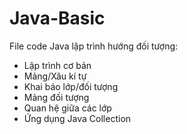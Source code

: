 # Java-Basic

File code Java lập trình hướng đối tượng:
- Lập trình cơ bản
- Mảng/Xâu kí tự
- Khai báo lớp/đối tượng
- Mảng đối tượng
- Quan hệ giữa các lớp
- Ứng dụng Java Collection
